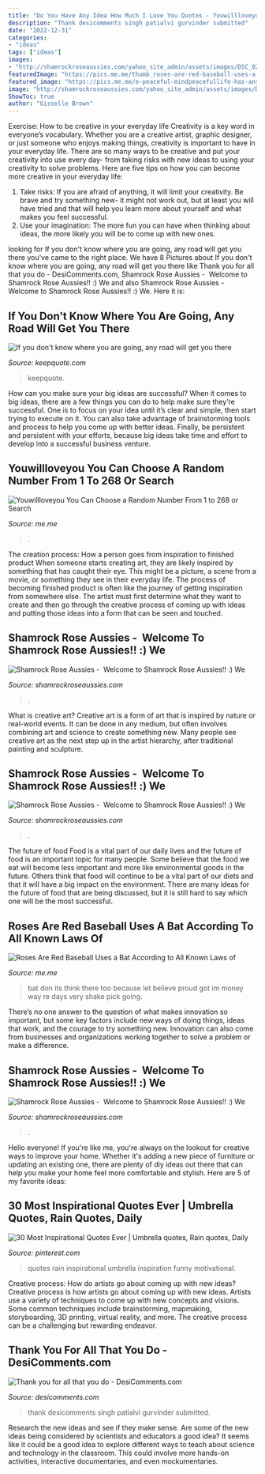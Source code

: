 ```yaml
---
title: "Do You Have Any Idea How Much I Love You Quotes - Youwillloveyou You Can Choose A Random Number From 1 To 268 Or Search"
description: "Thank desicomments singh patialvi gurvinder submitted"
date: "2022-12-31"
categories:
- "ideas"
tags: ["ideas"]
images:
- "http://shamrockroseaussies.com/yahoo_site_admin/assets/images/DSC_0289.7601929_std.JPG"
featuredImage: "https://pics.me.me/thumb_roses-are-red-baseball-uses-a-bat-according-to-all-63456477.png"
featured_image: "https://pics.me.me/e-peaceful-mindpeacefullife-has-anyone-told-you-today-you-are-10332571.png"
image: "http://shamrockroseaussies.com/yahoo_site_admin/assets/images/DSC_0289.7601929_std.JPG"
ShowToc: true
author: "Gisselle Brown"
---
```



Exercise: How to be creative in your everyday life
Creativity is a key word in everyone’s vocabulary. Whether you are a creative artist, graphic designer, or just someone who enjoys making things, creativity is important to have in your everyday life. There are so many ways to be creative and put your creativity into use every day- from taking risks with new ideas to using your creativity to solve problems. Here are five tips on how you can become more creative in your everyday life: 
1. Take risks: If you are afraid of anything, it will limit your creativity. Be brave and try something new- it might not work out, but at least you will have tried and that will help you learn more about yourself and what makes you feel successful. 
2. Use your imagination: The more fun you can have when thinking about ideas, the more likely you will be to come up with new ones.

	

		
looking for If you don&#039;t know where you are going, any road will get you there you've came to the right place. We have 8 Pictures about If you don&#039;t know where you are going, any road will get you there like Thank you for all that you do - DesiComments.com, Shamrock Rose Aussies - ﻿﻿﻿ Welcome to Shamrock Rose Aussies!! :) We and also Shamrock Rose Aussies - ﻿﻿﻿ Welcome to Shamrock Rose Aussies!! :) We. Here it is:
		
    
## If You Don&#039;t Know Where You Are Going, Any Road Will Get You There

<img loading=lazy src="https://www.keepquote.com/wp-content/uploads/2020/07/If-you-dont-know-where-you-are-going-any-road-will-get-you-there.-1.jpg" onerror="this.onerror=null;this.src='https://tse2.mm.bing.net/th?id=OIP.PcYX5ufbuxpK1iRP0hXIEAHaLH&amp;pid=15.1';" alt="If you don&#039;t know where you are going, any road will get you there">

_Source: keepquote.com_

>keepquote. 

	

How can you make sure your big ideas are successful?
When it comes to big ideas, there are a few things you can do to help make sure they’re successful. One is to focus on your idea until it’s clear and simple, then start trying to execute on it. You can also take advantage of brainstorming tools and process to help you come up with better ideas. Finally, be persistent and persistent with your efforts, because big ideas take time and effort to develop into a successful business venture.

    
## Youwillloveyou You Can Choose A Random Number From 1 To 268 Or Search

<img loading=lazy src="https://pics.me.me/e-peaceful-mindpeacefullife-has-anyone-told-you-today-you-are-10332571.png" onerror="this.onerror=null;this.src='https://tse3.mm.bing.net/th?id=OIP.Cw8S8MCfLHtr7zlKzJSo5AHaNm&amp;pid=15.1';" alt="Youwillloveyou You Can Choose a Random Number From 1 to 268 or Search">

_Source: me.me_

>. 

	

The creation process: How a person goes from inspiration to finished product
When someone starts creating art, they are likely inspired by something that has caught their eye. This might be a picture, a scene from a movie, or something they see in their everyday life. The process of becoming finished product is often like the journey of getting inspiration from somewhere else. The artist must first determine what they want to create and then go through the creative process of coming up with ideas and putting those ideas into a form that can be seen and touched.

    
## Shamrock Rose Aussies - ﻿﻿﻿ Welcome To Shamrock Rose Aussies!! :) We

<img loading=lazy src="http://shamrockroseaussies.com/yahoo_site_admin/assets/images/DSC_0756.10500148_std.jpg" onerror="this.onerror=null;this.src='https://tse1.mm.bing.net/th?id=OIP.GbFGas-ayDWMUd_9vgedSwHaGO&amp;pid=15.1';" alt="Shamrock Rose Aussies - ﻿﻿﻿ Welcome to Shamrock Rose Aussies!! :) We">

_Source: shamrockroseaussies.com_

>. 

	

What is creative art?
Creative art is a form of art that is inspired by nature or real-world events. It can be done in any medium, but often involves combining art and science to create something new. Many people see creative art as the next step up in the artist hierarchy, after traditional painting and sculpture.

    
## Shamrock Rose Aussies - ﻿﻿﻿ Welcome To Shamrock Rose Aussies!! :) We

<img loading=lazy src="http://shamrockroseaussies.com/yahoo_site_admin/assets/images/DSC_0109.83222138_std.JPG" onerror="this.onerror=null;this.src='https://tse1.mm.bing.net/th?id=OIP.W-evMezPPmKY6a80GhmmbwHaE-&amp;pid=15.1';" alt="Shamrock Rose Aussies - ﻿﻿﻿ Welcome to Shamrock Rose Aussies!! :) We">

_Source: shamrockroseaussies.com_

>. 

	

The future of food
Food is a vital part of our daily lives and the future of food is an important topic for many people. Some believe that the food we eat will become less important and more like environmental goods in the future. Others think that food will continue to be a vital part of our diets and that it will have a big impact on the environment. There are many ideas for the future of food that are being discussed, but it is still hard to say which one will be the most successful.

    
## Roses Are Red Baseball Uses A Bat According To All Known Laws Of

<img loading=lazy src="https://pics.me.me/thumb_roses-are-red-baseball-uses-a-bat-according-to-all-63456477.png" onerror="this.onerror=null;this.src='https://tse2.mm.bing.net/th?id=OIP.Tk-cabqKL9HBoNfTTIU8cwAAAA&amp;pid=15.1';" alt="Roses Are Red Baseball Uses a Bat According to All Known Laws of">

_Source: me.me_

>bat don its think there too because let believe proud got im money way re days very shake pick going. 

	

There’s no one answer to the question of what makes innovation so important, but some key factors include new ways of doing things, ideas that work, and the courage to try something new. Innovation can also come from businesses and organizations working together to solve a problem or make a difference.

    
## Shamrock Rose Aussies - ﻿﻿﻿ Welcome To Shamrock Rose Aussies!! :) We

<img loading=lazy src="http://shamrockroseaussies.com/yahoo_site_admin/assets/images/DSC_0289.7601929_std.JPG" onerror="this.onerror=null;this.src='https://tse4.mm.bing.net/th?id=OIP.Sr4DDFMHx1Ys-6NnKNcwfwHaFy&amp;pid=15.1';" alt="Shamrock Rose Aussies - ﻿﻿﻿ Welcome to Shamrock Rose Aussies!! :) We">

_Source: shamrockroseaussies.com_

>. 

	

Hello everyone! If you're like me, you're always on the lookout for creative ways to improve your home. Whether it's adding a new piece of furniture or updating an existing one, there are plenty of diy ideas out there that can help you make your home feel more comfortable and stylish. Here are 5 of my favorite ideas: 

    
## 30 Most Inspirational Quotes Ever | Umbrella Quotes, Rain Quotes, Daily

<img loading=lazy src="https://i.pinimg.com/736x/ad/a4/d9/ada4d9a8a57e23a7e89d2592e20b7843.jpg" onerror="this.onerror=null;this.src='https://tse3.mm.bing.net/th?id=OIP.FvurZmE7H4yrnO6LPVhQpAHaLG&amp;pid=15.1';" alt="30 Most Inspirational Quotes Ever | Umbrella quotes, Rain quotes, Daily">

_Source: pinterest.com_

>quotes rain inspirational umbrella inspiration funny motivational. 

	

Creative process: How do artists go about coming up with new ideas?
Creative process is how artists go about coming up with new ideas. Artists use a variety of techniques to come up with new concepts and visions. Some common techniques include brainstorming, mapmaking, storyboarding, 3D printing, virtual reality, and more. The creative process can be a challenging but rewarding endeavor.

    
## Thank You For All That You Do - DesiComments.com

<img loading=lazy src="http://www.desicomments.com/dc1/04/101443/1014431.jpg" onerror="this.onerror=null;this.src='https://tse1.mm.bing.net/th?id=OIP.evBSZFedFQQ04Mz51SQnHgHaFj&amp;pid=15.1';" alt="Thank you for all that you do - DesiComments.com">

_Source: desicomments.com_

>thank desicomments singh patialvi gurvinder submitted. 

	

Research the new ideas and see if they make sense.
Are some of the new ideas being considered by scientists and educators a good idea? It seems like it could be a good idea to explore different ways to teach about science and technology in the classroom. This could involve more hands-on activities, interactive documentaries, and even mockumentaries.

